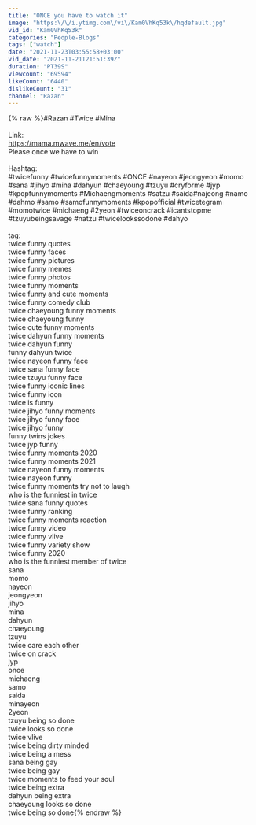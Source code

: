 ```yaml
---
title: "ONCE you have to watch it"
image: "https:\/\/i.ytimg.com\/vi\/Kam0VhKq53k\/hqdefault.jpg"
vid_id: "Kam0VhKq53k"
categories: "People-Blogs"
tags: ["watch"]
date: "2021-11-23T03:55:58+03:00"
vid_date: "2021-11-21T21:51:39Z"
duration: "PT39S"
viewcount: "69594"
likeCount: "6440"
dislikeCount: "31"
channel: "Razan"
---
```

{% raw %}#Razan #Twice #Mina <br /><br />Link:<br /><a rel="nofollow" target="blank" href="https://mama.mwave.me/en/vote">https://mama.mwave.me/en/vote</a><br />Please once we have to win <br /><br />‏Hashtag:<br />‏#twicefunny #twicefunnymoments #ONCE #nayeon #jeongyeon #momo #sana #jihyo #mina #dahyun #chaeyoung #tzuyu #cryforme #jyp #kpopfunnymoments #Michaengmoments #satzu #saida#najeong #namo #dahmo #samo #samofunnymoments #kpopofficial #twicetegram #momotwice #michaeng #2yeon #twiceoncrack #icantstopme #tzuyubeingsavage #natzu #twicelookssodone #dahyo<br /><br />‏tag:<br />‏twice funny quotes<br />‏twice funny faces<br />‏twice funny pictures<br />‏twice funny memes<br />‏twice funny photos<br />‏twice funny moments<br />‏twice funny and cute moments<br />‏twice funny comedy club<br />‏twice chaeyoung funny moments<br />‏twice chaeyoung funny<br />‏twice cute funny moments<br />‏twice dahyun funny moments<br />‏twice dahyun funny<br />‏funny dahyun twice<br />‏twice nayeon funny face<br />‏twice sana funny face<br />‏twice tzuyu funny face<br />‏twice funny iconic lines<br />‏twice funny icon<br />‏twice is funny<br />‏twice jihyo funny moments<br />‏twice jihyo funny face<br />‏twice jihyo funny<br />‏funny twins jokes<br />‏twice jyp funny<br />‏twice funny moments 2020<br />‏twice funny moments 2021<br />‏twice nayeon funny moments<br />‏twice nayeon funny<br />‏twice funny moments try not to laugh<br />‏who is the funniest in twice<br />‏twice sana funny quotes<br />‏twice funny ranking<br />‏twice funny moments reaction<br />‏twice funny video<br />‏twice funny vlive<br />‏twice funny variety show<br />‏twice funny 2020<br />‏who is the funniest member of twice<br />‏sana<br />‏momo <br />‏nayeon<br />‏jeongyeon<br />‏jihyo<br />‏mina<br />‏dahyun<br />‏chaeyoung<br />‏tzuyu<br />‏twice care each other<br />‏twice on crack<br />‏jyp<br />‏once<br />‏michaeng<br />‏samo<br />‏saida<br />‏minayeon<br />‏2yeon<br />‏tzuyu being so done<br />‏twice looks so done<br />‏twice vlive<br />‏twice being dirty minded<br />‏twice being a mess<br />‏sana being gay<br />‏twice being gay<br />‏twice moments to feed your soul<br />‏twice being extra<br />‏dahyun being extra<br />‏chaeyoung looks so done<br />‏twice being so done{% endraw %}

